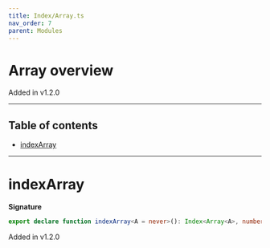 ```yaml
---
title: Index/Array.ts
nav_order: 7
parent: Modules
---
```


# Array overview

Added in v1.2.0

---

<h2 class="text-delta">Table of contents</h2>

- [indexArray](#indexarray)

---

# indexArray

**Signature**

```ts
export declare function indexArray<A = never>(): Index<Array<A>, number, A>
```

Added in v1.2.0
